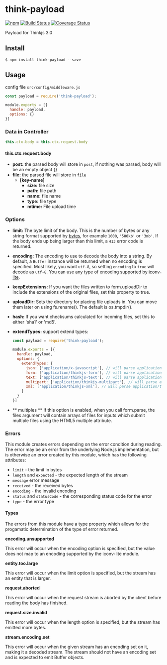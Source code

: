 # think-payload
[![npm](https://img.shields.io/npm/v/think-payload.svg)](https://www.npmjs.com/package/think-payload)
[![Build Status](https://travis-ci.org/thinkjs/think-payload.svg?branch=master)](https://travis-ci.org/thinkjs/think-payload)
[![Coverage Status](https://coveralls.io/repos/github/thinkjs/think-payload/badge.svg?branch=master)](https://coveralls.io/github/thinkjs/think-payload?branch=master)

Payload for Thinkjs 3.0

## Install

```
$ npm install think-payload --save
```

## Usage
config file `src/config/middleware.js`

```javascript
const payload = require('think-payload');

module.exports = [{
  handle: payload,
  options: {}
}]
```

### Data in Controller

```javascript
this.ctx.body = this.ctx.request.body
```

#### this.ctx.request.body

- **post:** the parsed body will store in `post`, if nothing was parsed, body will be an empty object {}
- **file:** the parsed file will store in `file`
  - **[key-name]** 
    - **size:** file size
    - **path:** file path
    - **name:** file name
    - **type:** file type
    - **mtime:** File upload time

### Options

- **limit:** The byte limit of the body.
  This is the number of bytes or any string format supported by
  [bytes](https://www.npmjs.com/package/bytes),
  for example `1000`, `'500kb'` or `'3mb'`.
  If the body ends up being larger than this limit,
  a `413` error code is returned.
- **encoding:** The encoding to use to decode the body into a string.
  By default, a `Buffer` instance will be returned when no encoding is specified.
  Most likely, you want `utf-8`, so setting `encoding` to `true` will decode as `utf-8`.
  You can use any type of encoding supported by [iconv-lite](https://www.npmjs.org/package/iconv-lite#readme).
- **keepExtensions:** If you want the files written to form.uploadDir to include the extensions of the original files, set this property to true.
- **uploadDir:** Sets the directory for placing file uploads in. You can move them later on using fs.rename(). The default is os.tmpdir().
- **hash:** If you want checksums calculated for incoming files, set this to either 'sha1' or 'md5'.
- **extendTypes:** support extend types:

  ```javascript
  const payload = require('think-payload');

  module.exports = [{
    handle: payload,
    options: {
      extendTypes: {
        json: ['application/x-javascript'], // will parse application/x-javascript type body in the same way as JSON type
        form: ['application/thinkjs-form'], // will parse application/thinkjs-form type body in the same way as form type
        text: ['application/thinkjs-text'], // will parse application/thinkjs-text type body in the same way as text type
        multipart: ['application/thinkjs-multipart'], // will parse application/thinkjs-multipart type body in the same way as multipart-form type
        xml: ['application/thinkjs-xml'], // will parse application/thinkjs-xml type body in the same way as xml type
      }
    }
  }]
  ```
- ** multiples **  If this option is enabled, when you call form.parse, the files argument will contain arrays of files for inputs which submit multiple files using the HTML5 multiple attribute.

### Errors
This module creates errors depending on the error condition during reading. The error may be an error from the underlying Node.js implementation, but is otherwise an error created by this module, which has the following attributes:

- `limit` - the limit in bytes
- `length` and `expected` - the expected length of the stream
- `message` error message
- `received` - the received bytes
- `encoding` - the invalid encoding
- `status` and `statusCode` - the corresponding status code for the error
- `type` - the error type

#### Types
The errors from this module have a type property which allows for the progamatic determination of the type of error returned.

**encoding.unsupported**

This error will occur when the encoding option is specified, but the value does not map to an encoding supported by the iconv-lite module.

**entity.too.large**

This error will occur when the limit option is specified, but the stream has an entity that is larger.

**request.aborted**

This error will occur when the request stream is aborted by the client before reading the body has finished.

**request.size.invalid**

This error will occur when the length option is specified, but the stream has emitted more bytes.

**stream.encoding.set**

This error will occur when the given stream has an encoding set on it, making it a decoded stream. The stream should not have an encoding set and is expected to emit Buffer objects.
